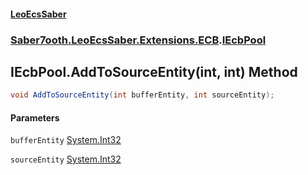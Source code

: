 #### [LeoEcsSaber](index.md 'index')
### [Saber7ooth.LeoEcsSaber.Extensions.ECB](Saber7ooth.LeoEcsSaber.Extensions.ECB.md 'Saber7ooth.LeoEcsSaber.Extensions.ECB').[IEcbPool](IEcbPool.md 'Saber7ooth.LeoEcsSaber.Extensions.ECB.IEcbPool')

## IEcbPool.AddToSourceEntity(int, int) Method

```csharp
void AddToSourceEntity(int bufferEntity, int sourceEntity);
```
#### Parameters

<a name='Saber7ooth.LeoEcsSaber.Extensions.ECB.IEcbPool.AddToSourceEntity(int,int).bufferEntity'></a>

`bufferEntity` [System.Int32](https://docs.microsoft.com/en-us/dotnet/api/System.Int32 'System.Int32')

<a name='Saber7ooth.LeoEcsSaber.Extensions.ECB.IEcbPool.AddToSourceEntity(int,int).sourceEntity'></a>

`sourceEntity` [System.Int32](https://docs.microsoft.com/en-us/dotnet/api/System.Int32 'System.Int32')
